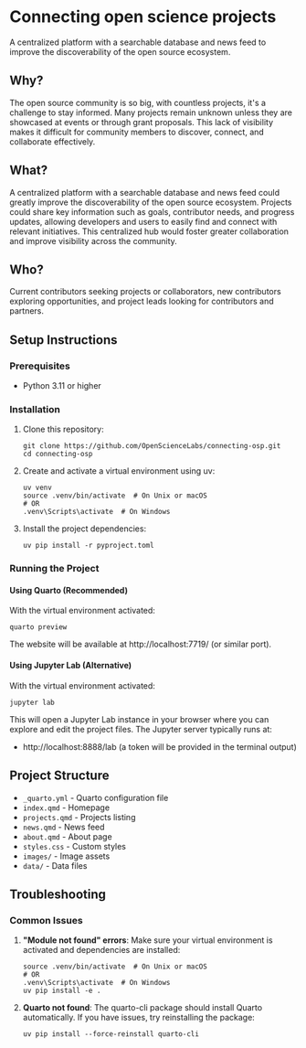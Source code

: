 # Connecting open science projects

A centralized platform with a searchable database and news feed to improve the discoverability of the open source ecosystem.

## Why?

The open source community is so big, with countless projects, it's a challenge to stay informed. Many projects remain unknown unless they are showcased at events or through grant proposals. This lack of visibility makes it difficult for community members to discover, connect, and collaborate effectively.

## What?

A centralized platform with a searchable database and news feed could greatly improve the discoverability of the open source ecosystem. Projects could share key information such as goals, contributor needs, and progress updates, allowing developers and users to easily find and connect with relevant initiatives. This centralized hub would foster greater collaboration and improve visibility across the community.

## Who?

Current contributors seeking projects or collaborators, new contributors exploring opportunities, and project leads looking for contributors and partners.

## Setup Instructions

### Prerequisites
- Python 3.11 or higher

### Installation

1. Clone this repository:
   ```
   git clone https://github.com/OpenScienceLabs/connecting-osp.git
   cd connecting-osp
   ```

2. Create and activate a virtual environment using uv:
   ```
   uv venv
   source .venv/bin/activate  # On Unix or macOS
   # OR
   .venv\Scripts\activate  # On Windows
   ```

3. Install the project dependencies:
   ```
   uv pip install -r pyproject.toml
   ```

### Running the Project

#### Using Quarto (Recommended)

With the virtual environment activated:

```
quarto preview
```

The website will be available at http://localhost:7719/ (or similar port).

#### Using Jupyter Lab (Alternative)

With the virtual environment activated:

```
jupyter lab
```

This will open a Jupyter Lab instance in your browser where you can explore and edit the project files. The Jupyter server typically runs at:
- http://localhost:8888/lab (a token will be provided in the terminal output)

## Project Structure

- `_quarto.yml` - Quarto configuration file
- `index.qmd` - Homepage
- `projects.qmd` - Projects listing
- `news.qmd` - News feed
- `about.qmd` - About page
- `styles.css` - Custom styles
- `images/` - Image assets
- `data/` - Data files

## Troubleshooting

### Common Issues

1. **"Module not found" errors**: Make sure your virtual environment is activated and dependencies are installed:
   ```
   source .venv/bin/activate  # On Unix or macOS
   # OR
   .venv\Scripts\activate  # On Windows
   uv pip install -e .
   ```

2. **Quarto not found**: The quarto-cli package should install Quarto automatically. If you have issues, try reinstalling the package:
   ```
   uv pip install --force-reinstall quarto-cli
   ```
